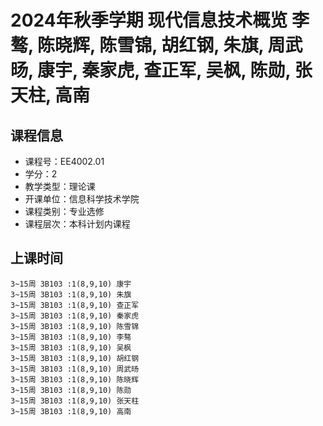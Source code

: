 # 2024年秋季学期 现代信息技术概览 李骜, 陈晓辉, 陈雪锦, 胡红钢, 朱旗, 周武旸, 康宇, 秦家虎, 查正军, 吴枫, 陈勋, 张天柱, 高南






## 课程信息

- 课程号：EE4002.01
- 学分：2
- 教学类型：理论课
- 开课单位：信息科学技术学院
- 课程类别：专业选修
- 课程层次：本科计划内课程

## 上课时间

```
3~15周 3B103 :1(8,9,10) 康宇
3~15周 3B103 :1(8,9,10) 朱旗
3~15周 3B103 :1(8,9,10) 查正军
3~15周 3B103 :1(8,9,10) 秦家虎
3~15周 3B103 :1(8,9,10) 陈雪锦
3~15周 3B103 :1(8,9,10) 李骜
3~15周 3B103 :1(8,9,10) 吴枫
3~15周 3B103 :1(8,9,10) 胡红钢
3~15周 3B103 :1(8,9,10) 周武旸
3~15周 3B103 :1(8,9,10) 陈晓辉
3~15周 3B103 :1(8,9,10) 陈勋
3~15周 3B103 :1(8,9,10) 张天柱
3~15周 3B103 :1(8,9,10) 高南
```

